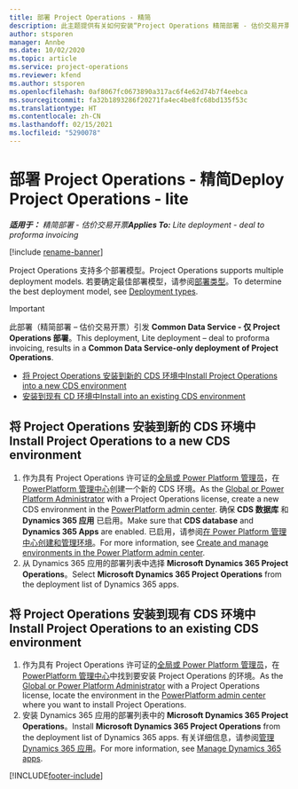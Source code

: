 ```yaml
---
title: 部署 Project Operations - 精简
description: 此主题提供有关如何安装“Project Operations 精简部署 - 估价交易开票”的信息。
author: stsporen
manager: Annbe
ms.date: 10/02/2020
ms.topic: article
ms.service: project-operations
ms.reviewer: kfend
ms.author: stsporen
ms.openlocfilehash: 0af8067fc0673890a317ac6f4e62d74b7f4eebca
ms.sourcegitcommit: fa32b1893286f20271fa4ec4be8fc68bd135f53c
ms.translationtype: HT
ms.contentlocale: zh-CN
ms.lasthandoff: 02/15/2021
ms.locfileid: "5290078"
---
```

# <a name="deploy-project-operations---lite"></a><span data-ttu-id="8929c-103">部署 Project Operations - 精简</span><span class="sxs-lookup"><span data-stu-id="8929c-103">Deploy Project Operations - lite</span></span>

<span data-ttu-id="8929c-104">_**适用于：** 精简部署 - 估价交易开票_</span><span class="sxs-lookup"><span data-stu-id="8929c-104">_**Applies To:** Lite deployment - deal to proforma invoicing_</span></span>

[!include [rename-banner](~/includes/cc-data-platform-banner.md)]

<span data-ttu-id="8929c-105">Project Operations 支持多个部署模型。</span><span class="sxs-lookup"><span data-stu-id="8929c-105">Project Operations supports multiple deployment models.</span></span> <span data-ttu-id="8929c-106">若要确定最佳部署模型，请参阅[部署类型](determine-deployment-type.md)。</span><span class="sxs-lookup"><span data-stu-id="8929c-106">To determine the best deployment model, see [Deployment types](determine-deployment-type.md).</span></span>


> [!IMPORTANT]
> <span data-ttu-id="8929c-107">此部署（精简部署 – 估价交易开票）引发 **Common Data Service - 仅 Project Operations 部署**。</span><span class="sxs-lookup"><span data-stu-id="8929c-107">This deployment, Lite deployment – deal to proforma invoicing, results in a **Common Data Service-only deployment of Project Operations**.</span></span>

- [<span data-ttu-id="8929c-108">将 Project Operations 安装到新的 CDS 环境中</span><span class="sxs-lookup"><span data-stu-id="8929c-108">Install Project Operations into a new CDS environment</span></span>](#new)
- [<span data-ttu-id="8929c-109">安装到现有 CD 环境中</span><span class="sxs-lookup"><span data-stu-id="8929c-109">Install into an existing CDS environment</span></span>](#existing)



## <a name="install-project-operations-to-a-new-cds-environment"></a><a name="new"></a><span data-ttu-id="8929c-110">将 Project Operations 安装到新的 CDS 环境中</span><span class="sxs-lookup"><span data-stu-id="8929c-110">Install Project Operations to a new CDS environment</span></span>

1. <span data-ttu-id="8929c-111">作为具有 Project Operations 许可证的[全局或 Power Platform 管理员](https://docs.microsoft.com/power-platform/admin/global-service-administrators-can-administer-without-license)，在 [PowerPlatform 管理中心](https://admin.powerplatform.com)创建一个新的 CDS 环境。</span><span class="sxs-lookup"><span data-stu-id="8929c-111">As the [Global or Power Platform Administrator](https://docs.microsoft.com/power-platform/admin/global-service-administrators-can-administer-without-license) with a Project Operations license, create a new CDS environment in the [PowerPlatform admin center](https://admin.powerplatform.com).</span></span> <span data-ttu-id="8929c-112">确保 **CDS 数据库** 和 **Dynamics 365 应用** 已启用。</span><span class="sxs-lookup"><span data-stu-id="8929c-112">Make sure that **CDS database** and **Dynamics 365 Apps** are enabled.</span></span> <span data-ttu-id="8929c-113">已启用，请参阅[在 Power Platform 管理中心创建和管理环境](https://docs.microsoft.com/power-platform/admin/create-environment#create-an-environment-in-the-power-platform-admin-center)。</span><span class="sxs-lookup"><span data-stu-id="8929c-113">For more information, see [Create and manage environments in the Power Platform admin center](https://docs.microsoft.com/power-platform/admin/create-environment#create-an-environment-in-the-power-platform-admin-center).</span></span>
2. <span data-ttu-id="8929c-114">从 Dynamics 365 应用的部署列表中选择 **Microsoft Dynamics 365 Project Operations**。</span><span class="sxs-lookup"><span data-stu-id="8929c-114">Select **Microsoft Dynamics 365 Project Operations** from the deployment list of Dynamics 365 apps.</span></span>


## <a name="install-project-operations-to-an-existing-cds-environment"></a><a name="existing"></a><span data-ttu-id="8929c-115">将 Project Operations 安装到现有 CDS 环境中</span><span class="sxs-lookup"><span data-stu-id="8929c-115">Install Project Operations to an existing CDS environment</span></span>

1. <span data-ttu-id="8929c-116">作为具有 Project Operations 许可证的[全局或 Power Platform 管理员](https://docs.microsoft.com/power-platform/admin/global-service-administrators-can-administer-without-license)，在 [PowerPlatform 管理中心](https://admin.powerplatform.com)中找到要安装 Project Operations 的环境。</span><span class="sxs-lookup"><span data-stu-id="8929c-116">As the [Global or Power Platform Administrator](https://docs.microsoft.com/power-platform/admin/global-service-administrators-can-administer-without-license) with a Project Operations license, locate the environment in the [PowerPlatform admin center](https://admin.powerplatform.com) where you want to install Project Operations.</span></span>
2. <span data-ttu-id="8929c-117">安装 Dynamics 365 应用的部署列表中的 **Microsoft Dynamics 365 Project Operations**。</span><span class="sxs-lookup"><span data-stu-id="8929c-117">Install **Microsoft Dynamics 365 Project Operations** from the deployment list of Dynamics 365 apps.</span></span> <span data-ttu-id="8929c-118">有关详细信息，请参阅[管理 Dynamics 365 应用](https://docs.microsoft.com/power-platform/admin/manage-apps)。</span><span class="sxs-lookup"><span data-stu-id="8929c-118">For more information, see [Manage Dynamics 365 apps](https://docs.microsoft.com/power-platform/admin/manage-apps).</span></span>




[!INCLUDE[footer-include](../includes/footer-banner.md)]
